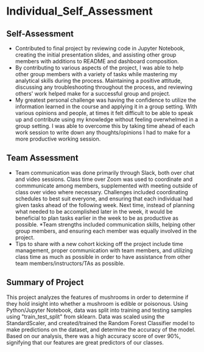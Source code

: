 # Individual_Self_Assessment

## Self-Assessment
* Contributed to final project by reviewing code in Jupyter Notebook, creating the initial presentation slides, and assisting other group members with additions to README and dashboard composition.
* By contributing to various aspects of the project, I was able to help other group members with a variety of tasks while mastering my analytical skills during the process. Maintaining a positive attitude, discussing any troubleshooting throughout the process, and reviewing others' work helped make for a successful group and project.
* My greatest personal challenge was having the confidence to utilize the information learned in the course and applying it in a group setting. With various opinions and people, at times it felt difficult to be able to speak up and contribute using my knowledge without feeling overwhelmed in a group setting. I was able to overcome this by taking time ahead of each work session to write down any thoughts/opinions I had to make for a more productive working session.

## Team Assessment
* Team communication was done primarily through Slack, both over chat and video sessions. Class time over Zoom was used to coordinate and commmunicate among members, supplemented with meeting outside of class over video where necessary. Challenges included coordinating schedules to best suit everyone, and ensuring that each individual had given tasks ahead of the following week. Next time, instead of planning what needed to be accomplished later in the week, it would be beneficial to plan tasks earlier in the week to be as productive as possible.
*Team strengths included communication skills, helping other group members, and ensuring each member was equally involved in the project.
* Tips to share with a new cohort kicking off the project include time management, proper communication with team members, and utilizing class time as much as possible in order to have assistance from other team members/instructors/TAs as possible.

## Summary of Project
This project analyzes the features of mushrooms in order to determine if they hold insight into whether a mushroom is edible or poisonous. Using Python/Jupyter Notebook, data was split into training and testing samples using "train_test_split" from sklearn. Data was scaled using the StandardScaler, and created/trained the Random Forest Classifier model to make predictions on the dataset, and determine the accuracy of the model. Based on our analysis, there was a high accuracy score of over 90%, signifying that our features are great predictors of our classes.
